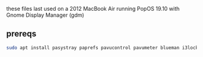 these files last used on a 2012 MacBook Air running PopOS 19.10 with Gnome Display Manager (gdm)

## prereqs

```bash
sudo apt install pasystray paprefs pavucontrol pavumeter blueman i3lock i3status
```
